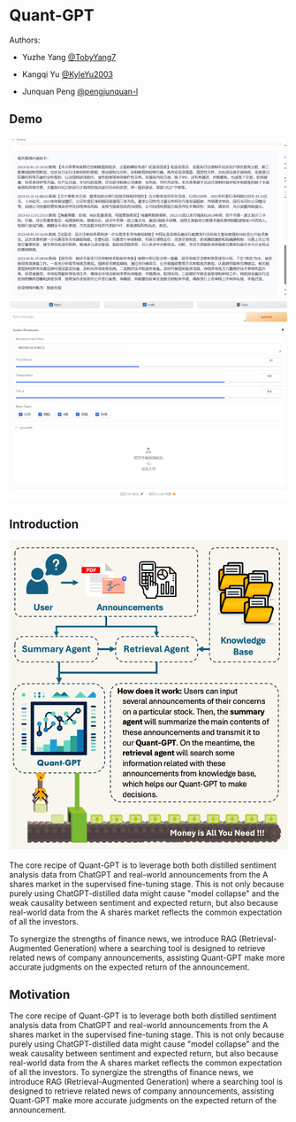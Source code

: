 # Quant-GPT

Authors:

- Yuzhe Yang [@TobyYang7](mailto:yuzheyang@link.cuhk.edu.cn)

- Kangqi Yu [@KyleYu2003](mailto:kangqiyu@link.cuhk.edu.cn)

- Junquan Peng [@pengjunquan-l](mailto:junquanpeng@link.cuhk.edu.cn)

## Demo

![alt text](assets/readme/demo.png)

## Introduction

![alt text](assets/readme/image.png)

The core recipe of Quant-GPT is to leverage both both distilled sentiment analysis data from ChatGPT and real-world announcements from the A shares market in the supervised fine-tuning stage. This is not only because purely using ChatGPT-distilled data might cause "model collapse" and the weak causality between sentiment and expected return, but also because real-world data from the A shares market reflects the common expectation of all the investors.

To synergize the strengths of finance news, we introduce RAG (Retrieval-Augmented Generation) where a searching tool is designed to retrieve related news of company announcements, assisting Quant-GPT make more accurate judgments on the expected return of the announcement.

## Motivation

The core recipe of Quant-GPT is to leverage both both distilled sentiment analysis data from ChatGPT and real-world announcements from the A shares market in the supervised fine-tuning stage. This is not only because purely using ChatGPT-distilled data might cause "model collapse" and the weak causality between sentiment and expected return, but also because real-world data from the A shares market reflects the common expectation of all the investors.
To synergize the strengths of finance news, we introduce RAG (Retrieval-Augmented Generation) where a searching tool is designed to retrieve related news of company announcements, assisting Quant-GPT make more accurate judgments on the expected return of the announcement.
